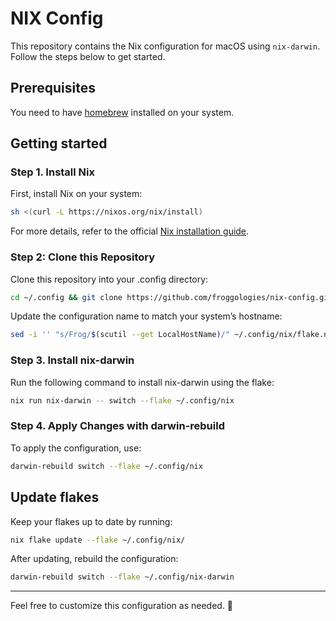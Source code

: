 # NIX Config

This repository contains the Nix configuration for macOS using `nix-darwin`. Follow the steps below to get started.

## Prerequisites

You need to have [homebrew](https://brew.sh/) installed on your system.

## Getting started

### Step 1. Install Nix

First, install Nix on your system:

```sh
sh <(curl -L https://nixos.org/nix/install)
```

For more details, refer to the official [Nix installation guide](https://nixos.org/download/).

### Step 2: Clone this Repository

Clone this repository into your .config directory:

```sh
cd ~/.config && git clone https://github.com/froggologies/nix-config.git nix
```

Update the configuration name to match your system’s hostname:

```sh
sed -i '' "s/Frog/$(scutil --get LocalHostName)/" ~/.config/nix/flake.nix
```

### Step 3. Install nix-darwin

Run the following command to install nix-darwin using the flake:

```sh
nix run nix-darwin -- switch --flake ~/.config/nix
```

### Step 4. Apply Changes with darwin-rebuild

To apply the configuration, use:

```sh
darwin-rebuild switch --flake ~/.config/nix
```

## Update flakes

Keep your flakes up to date by running:

```sh
nix flake update --flake ~/.config/nix/
```

After updating, rebuild the configuration:

```sh
darwin-rebuild switch --flake ~/.config/nix-darwin
```

---

Feel free to customize this configuration as needed. 🚀
